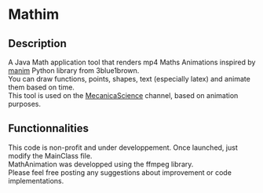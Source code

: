 # Mathim
## Description
A Java Math application tool that renders mp4 Maths Animations inspired by [manim](https://github.com/3b1b/manim) Python library from 3blue1brown.<br />
You can draw functions, points, shapes, text (especially latex) and animate them based on time.<br />
This tool is used on the [MecanicaScience](https://www.youtube.com/c/MecanicaScience) channel, based on animation purposes.
<br />


## Functionnalities
This code is non-profit and under developpement. Once launched, just modify the MainClass file.<br />
MathAnimation was developped using the ffmpeg library.<br />
Please feel free posting any suggestions about improvement or code implementations.
